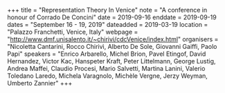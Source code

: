 +++
title = "Representation Theory In Venice"
note = "A conference in honour of Corrado De Concini"
date = 2019-09-16
enddate = 2019-09-19
dates = "September 16 - 19, 2019"
dateadded = 2019-03-19
location = "Palazzo Franchetti, Venice, Italy"
webpage = "http://www.dmf.unisalento.it/~chirivi/cdcVenice/index.html"
organisers = "Nicoletta Cantarini, Rocco Chirivì, Alberto De Sole, Giovanni Gaiffi, Paolo Papi"
speakers = "Enrico Arbarello, Michel Brion, Pavel Etingof, David Hernandez, Victor Kac, Hanspeter Kraft,  Peter Littelmann, George Lustig, Andrea Maffei, Claudio Procesi, Mario Salvetti, Martina Lanini, Valerio Toledano Laredo, Michela Varagnolo, Michèle Vergne, Jerzy Weyman, Umberto Zannier"
+++
